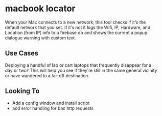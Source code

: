 # macbook locator

When your Mac connects to a new network, this tool checks if it's the default network that you set. If it's not it logs the Wifi, IP, Hardware, and Location (from IP) info to a firebase db and shows the current a popup dialogue warning with custom text.

## Use Cases

Deploying a handful of lab or cart laptops that frequently disappear for a day or two? This will help you see if they're still in the same general vicinity or have wandered to a far-off destination.

## Looking To
* Add a config window and install script
* add error handling for bad http requests

